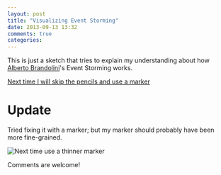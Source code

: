 ```yaml
---
layout: post
title: "Visualizing Event Storming"
date: 2013-09-13 13:32
comments: true
categories: 
---
```


This is just a sketch that tries to explain my understanding about how [Alberto Brandolini](http://twitter.com/ziobrando)'s Event Storming works.

[Next time I will skip the pencils and use a marker](http://i.snag.gy/8PcR5.jpg)

# Update

Tried fixing it with a marker; but my marker should probably have been more fine-grained.

![Next time use a thinner marker](http://i.snag.gy/kn4bA.jpg)

Comments are welcome!
